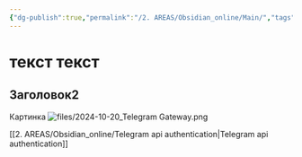 ```yaml
---
{"dg-publish":true,"permalink":"/2. AREAS/Obsidian_online/Main/","tags":["сайты","gardenEntry"],"created":"2024-10-21T11:51:57.475-03:00","updated":"2024-10-22T12:06:26.339-03:00"}
---
```


# текст текст
## Заголовок2
Картинка
![files/2024-10-20_Telegram Gateway.png](/img/user/2.%20AREAS/Obsidian_online/files/2024-10-20_Telegram%20Gateway.png)

[[2. AREAS/Obsidian_online/Telegram api authentication\|Telegram api authentication]]
